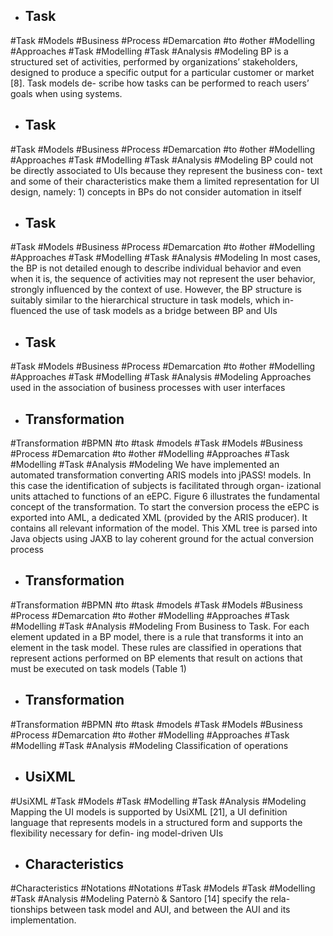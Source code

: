 - ## Task
#Task #Models  #Business #Process #Demarcation #to #other #Modelling #Approaches #Task #Modelling #Task #Analysis  #Modeling 
BP is a structured set of activities, performed by organizations’ stakeholders, designed  to produce a specific output for a particular customer or market [8]. Task models de- scribe how tasks can be performed to reach users’ goals when using systems.

- ## Task
#Task #Models  #Business #Process #Demarcation #to #other #Modelling #Approaches #Task #Modelling #Task #Analysis  #Modeling 
BP could not be directly associated to UIs because they represent the business con- text and some of their characteristics make them a limited representation for UI  design, namely: 1) concepts in BPs do not consider automation in itself

- ## Task
#Task #Models  #Business #Process #Demarcation #to #other #Modelling #Approaches #Task #Modelling #Task #Analysis  #Modeling 
In most cases, the BP is not detailed enough  to describe individual behavior and even when it is, the sequence of activities may not  represent the user behavior, strongly influenced by the context of use. However, the  BP structure is suitably similar to the hierarchical structure in task models, which in- fluenced the use of task models as a bridge between BP and UIs

- ## Task
#Task #Models  #Business #Process #Demarcation #to #other #Modelling #Approaches #Task #Modelling #Task #Analysis  #Modeling 
Approaches used in the association of business processes with user interfaces

- ## Transformation
#Transformation #BPMN #to #task #models #Task #Models  #Business #Process #Demarcation #to #other #Modelling #Approaches #Task #Modelling #Task #Analysis  #Modeling 
We have implemented an automated transformation converting ARIS models into  jPASS! models. In this case the identification of subjects is facilitated through organ- izational units attached to functions of an eEPC. Figure 6 illustrates the fundamental  concept of the transformation. To start the conversion process the eEPC is exported  into AML, a dedicated XML (provided by the ARIS producer). It contains all relevant  information of the model. This XML tree is parsed into Java objects using JAXB to  lay coherent ground for the actual conversion process

- ## Transformation
#Transformation #BPMN #to #task #models #Task #Models  #Business #Process #Demarcation #to #other #Modelling #Approaches #Task #Modelling #Task #Analysis  #Modeling 
From Business to Task. For each element updated in a BP model, there is a rule that  transforms it into an element in the task model. These rules are classified in  operations that represent actions performed on BP elements that result on actions that  must be executed on task models (Table 1)

- ## Transformation
#Transformation #BPMN #to #task #models #Task #Models  #Business #Process #Demarcation #to #other #Modelling #Approaches #Task #Modelling #Task #Analysis  #Modeling 
Classification of operations

- ## UsiXML
#UsiXML #Task #Models #Task #Modelling #Task #Analysis  #Modeling 
Mapping the UI models is supported by UsiXML [21], a UI definition language that  represents models in a structured form and supports the flexibility necessary for defin- ing model-driven UIs

- ## Characteristics
#Characteristics  #Notations #Notations  #Task #Models #Task #Modelling #Task #Analysis  #Modeling 
Paternò & Santoro [14] specify the rela- tionships between task model and AUI, and between the AUI and its implementation.

